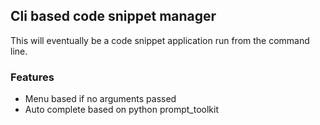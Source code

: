 ## Cli based code snippet manager

This will eventually be a code snippet application run from the command line.

### Features
* Menu based if no arguments passed
* Auto complete based on python prompt_toolkit
